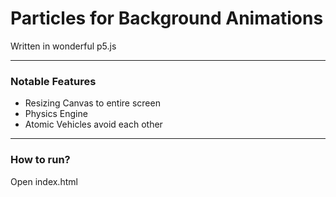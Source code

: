 # Particles for Background Animations
Written in wonderful p5.js

___

### Notable Features
* Resizing Canvas to entire screen
* Physics Engine
* Atomic Vehicles avoid each other

___

### How to run?
Open index.html